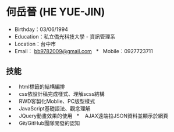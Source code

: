 # 何岳晉 (HE YUE-JIN)

   *    Birthday：03/06/1994
   *    Education：私立僑光科技大學 - 資訊管理系
   *    Location：台中市
   *    Email： bb9782009@gmail.com
   *    Mobile：0927723711


##  技能

   *    html標籤的結構編排
   *    css依設計稿完成樣式、理解scss結構
   *    RWD客製化Moblie、PC版型樣式
   *    JavaScript基礎語法、觀念理解
   *    JQuery動畫效果的使用
   *    AJAX遠端拉JSON資料並顯示於網頁
   *    Git/GitHub團隊開發的認知
   
